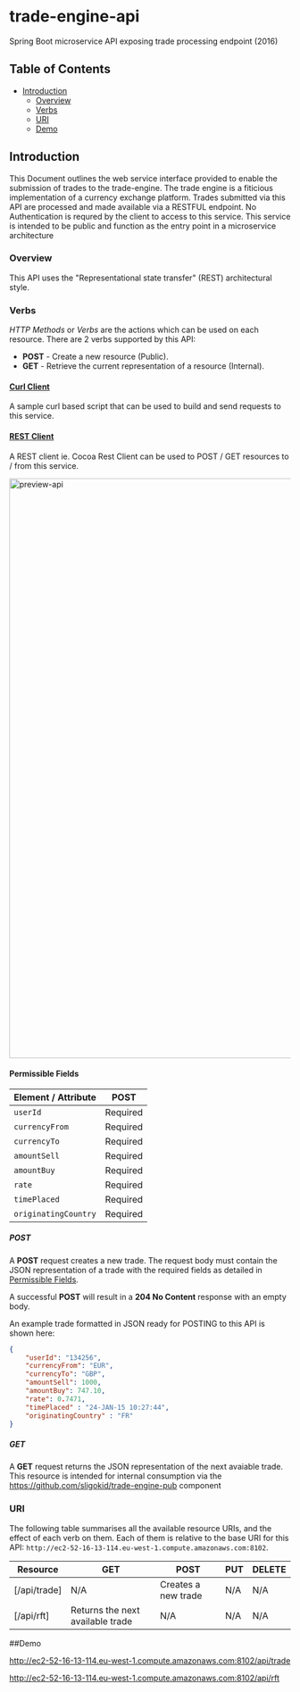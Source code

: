 # trade-engine-api

Spring Boot microservice API exposing trade processing endpoint (2016)

## Table of Contents

- [Introduction](#introduction)
  - [Overview](#overview)
  - [Verbs](#verbs)
  - [URI](#uri)
  - [Demo](#demo)

## Introduction

This Document outlines the web service interface provided to enable the submission of trades to the trade-engine.
The trade engine is a fiticious implementation of a currency exchange platform.
Trades submitted via this API are processed and made available via a RESTFUL endpoint.
No Authentication is requred by the client to access to this service.
This service is intended to be public and function as the entry point in a microservice architecture

### Overview

This API uses the "Representational state transfer" (REST) architectural style. 

### Verbs

*HTTP Methods* or *Verbs* are the actions which can be used on each resource. There are 2 verbs supported by this API:

- **POST** - Create a new resource (Public).
- **GET** - Retrieve the current representation of a resource (Internal).

#### [Curl Client](src/test/shell/currency-fair-post.sh)

A sample curl based script that can be used to build and send requests to this service.

#### [REST Client](https://resttesttest.com/)
A REST client ie. Cocoa Rest Client can be used to POST / GET resources to / from this service. 

<img width="1039" alt="preview-api" src="https://cloud.githubusercontent.com/assets/6519496/17109918/faf2c83c-5291-11e6-938b-ba80fcc7bf3a.png">


#### <a name="trade-permissible-fields"></a>Permissible Fields

| Element / Attribute     | POST      |
| ----------------------- | --------- | 
| `userId`                | Required  |
| `currencyFrom`          | Required  |
| `currencyTo`            | Required  |
| `amountSell`            | Required  |
| `amountBuy`             | Required  |
| `rate`                  | Required  |
| `timePlaced`            | Required  |
| `originatingCountry`    | Required  |

##### POST

A **POST** request creates a new trade. The request body must contain the JSON representation of a trade with the required fields as detailed in [Permissible Fields](#trade-permissible-fields).

A successful **POST** will result in a **204 No Content** response with an empty body. 

An example trade formatted in JSON ready for POSTING to this API is shown here:

``` json
{
    "userId": "134256", 
    "currencyFrom": "EUR", 
    "currencyTo": "GBP", 
    "amountSell": 1000, 
    "amountBuy": 747.10, 
    "rate": 0.7471, 
    "timePlaced" : "24-JAN-15 10:27:44", 
    "originatingCountry" : "FR"
}

```
##### GET

A **GET** request returns the JSON representation of the next avaiable trade.
This resource is intended for internal consumption via the https://github.com/sligokid/trade-engine-pub component

### URI

The following table summarises all the available resource URIs, and the effect of each verb on them. Each of them is relative to the base URI for this API: `http://ec2-52-16-13-114.eu-west-1.compute.amazonaws.com:8102`.

| Resource                                              | GET                                                 | POST                                  | PUT                               | DELETE                                      |
| ----------------------------------------------------- | --------------------------------------------------- | ------------------------------------- | --------------------------------- | ------------------------------------------- |
| [/api/trade]                                          | N/A                                                 | Creates a new trade                   | N/A                               | N/A                                         |
| [/api/rft]                                            | Returns the next available trade                    | N/A                                   | N/A                               | N/A                                         |


##Demo

http://ec2-52-16-13-114.eu-west-1.compute.amazonaws.com:8102/api/trade

http://ec2-52-16-13-114.eu-west-1.compute.amazonaws.com:8102/api/rft
